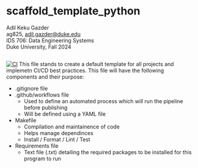 # scaffold_template_python
Adil Keku Gazder <br>
ag825, adil.gazder@duke.edu <br>
IDS 706: Data Engineering Systems <br>
Duke University, Fall 2024 <br >
##
[![CI](https://github.com/ag826/scaffold_template_python/actions/workflows/hello.yml/badge.svg)](https://github.com/ag826/scaffold_template_python/actions/workflows/hello.yml)
This file stands to create a default template for all projects and implemetn CI/CD best practices. 
This file will have the following components and their purpose:
- .gitignore file
- .github/workflows file
    - Used to define an automated process which will run the pipeline before publishing
    - Will be defined using a YAML file
- Makefile
    - Compilation and maintainence of code
    - Helps manage dependinces
    - Install / Format / Lint / Test
- Requirements file
    - Text file (.txt) detailing the required packages to be installed for this program to run
